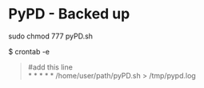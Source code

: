 # PyPD - Backed up


sudo chmod 777 pyPD.sh



$ crontab -e
> #add this line <br>
> \* \* \* \* \* /home/user/path/pyPD.sh > /tmp/pypd.log
